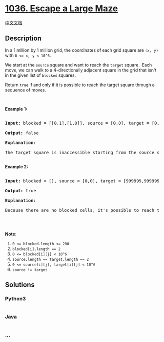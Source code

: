 # [1036. Escape a Large Maze](https://leetcode.com/problems/escape-a-large-maze)

[中文文档](/solution/1000-1099/1036.Escape%20a%20Large%20Maze/README.md)

## Description

<p>In a 1 million by 1 million grid, the coordinates of each grid square are <code>(x, y)</code> with <code>0 &lt;= x, y &lt; 10^6</code>.</p>

<p>We start at the <code>source</code> square and want to reach the <code>target</code> square.&nbsp; Each move, we can walk to a 4-directionally adjacent square in the grid that isn&#39;t in the given list of <code>blocked</code> squares.</p>

<p>Return <code>true</code> if and only if it is possible to reach the target square through a sequence of moves.</p>

<p>&nbsp;</p>

<p><strong>Example 1:</strong></p>

<pre>

<strong>Input: </strong>blocked = <span id="example-input-1-1">[[0,1],[1,0]]</span>, source = <span id="example-input-1-2">[0,0]</span>, target = <span id="example-input-1-3">[0,2]</span>

<strong>Output: </strong><span id="example-output-1">false</span>

<strong>Explanation: </strong>

The target square is inaccessible starting from the source square, because we can&#39;t walk outside the grid.

</pre>

<p><strong>Example 2:</strong></p>

<pre>

<strong>Input: </strong>blocked = <span id="example-input-2-1">[]</span>, source = <span id="example-input-2-2">[0,0]</span>, target = <span id="example-input-2-3">[999999,999999]</span>

<strong>Output: </strong><span id="example-output-2">true</span>

<strong>Explanation: </strong>

Because there are no blocked cells, it&#39;s possible to reach the target square.

</pre>

<p>&nbsp;</p>

<p><strong>Note:</strong></p>

<ol>
    <li><code>0 &lt;= blocked.length &lt;= 200</code></li>
    <li><code>blocked[i].length == 2</code></li>
    <li><code>0 &lt;= blocked[i][j] &lt; 10^6</code></li>
    <li><code>source.length == target.length == 2</code></li>
    <li><code>0 &lt;= source[i][j], target[i][j] &lt; 10^6</code></li>
    <li><code>source != target</code></li>
</ol>

## Solutions

<!-- tabs:start -->

### **Python3**

```python

```

### **Java**

```java

```

### **...**

```

```

<!-- tabs:end -->
